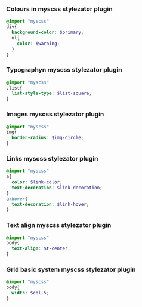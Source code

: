 ### Colours in myscss stylezator plugin
```scss
@import "myscss"
div{
  background-color: $primary;
  ul{
    color: $warning;
  }
}
```
### Typographyn myscss stylezator plugin
```scss
@import "myscss"
.list{
  list-style-type: $list-square;
}
```
### Images myscss stylezator plugin
```scss
@import "myscss"
img{
  border-radius: $img-circle;
}
```
### Links myscss stylezator plugin
```scss
@import "myscss"
a{
  color: $link-color;
  text-decoration: $link-decoration;
}
a:hover{
  text-decoration: $link-hover;
}
```
### Text align myscss stylezator plugin
```scss
@import "myscss"
body{
  text-align: $t-center;
}
```
### Grid basic system myscss stylezator plugin
```scss
@import "myscss"
body{
  width: $col-5;
}
```
